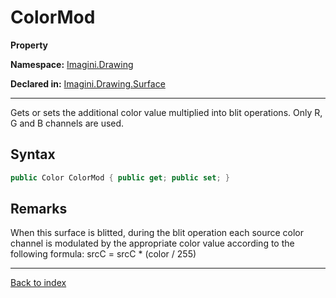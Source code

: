 # ColorMod

**Property**

**Namespace:** [Imagini.Drawing](Imagini.Drawing.md)

**Declared in:** [Imagini.Drawing.Surface](Imagini.Drawing.Surface.md)

------



Gets or sets the additional color value multiplied into blit operations.
Only R, G and B channels are used.


## Syntax

```csharp
public Color ColorMod { public get; public set; }
```

## Remarks

When this surface is blitted, during the blit operation each source color channel is modulated by the appropriate color value according to the following formula:
srcC = srcC * (color / 255)

------

[Back to index](index.md)